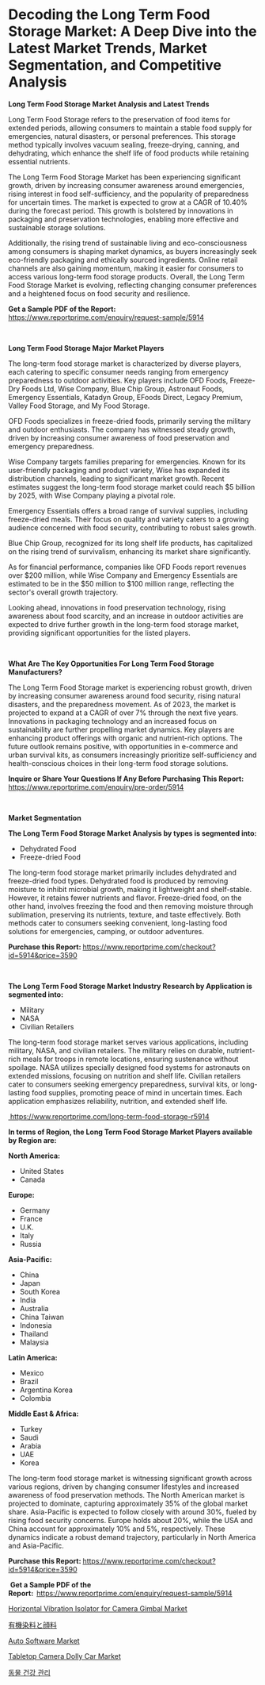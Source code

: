 <p><h1>Decoding the Long Term Food Storage Market: A Deep Dive into the Latest Market Trends, Market Segmentation, and Competitive Analysis</h1></p><p><strong>Long Term Food Storage Market Analysis and Latest Trends</strong></p>
<p><p>Long Term Food Storage refers to the preservation of food items for extended periods, allowing consumers to maintain a stable food supply for emergencies, natural disasters, or personal preferences. This storage method typically involves vacuum sealing, freeze-drying, canning, and dehydrating, which enhance the shelf life of food products while retaining essential nutrients.</p><p>The Long Term Food Storage Market has been experiencing significant growth, driven by increasing consumer awareness around emergencies, rising interest in food self-sufficiency, and the popularity of preparedness for uncertain times. The market is expected to grow at a CAGR of 10.40% during the forecast period. This growth is bolstered by innovations in packaging and preservation technologies, enabling more effective and sustainable storage solutions. </p><p>Additionally, the rising trend of sustainable living and eco-consciousness among consumers is shaping market dynamics, as buyers increasingly seek eco-friendly packaging and ethically sourced ingredients. Online retail channels are also gaining momentum, making it easier for consumers to access various long-term food storage products. Overall, the Long Term Food Storage Market is evolving, reflecting changing consumer preferences and a heightened focus on food security and resilience.</p></p>
<p><strong>Get a Sample PDF of the Report:&nbsp;</strong> <a href="https://www.reportprime.com/enquiry/request-sample/5914">https://www.reportprime.com/enquiry/request-sample/5914</a></p>
<p>&nbsp;</p>
<p><strong>Long Term Food Storage Major Market Players</strong></p>
<p><p>The long-term food storage market is characterized by diverse players, each catering to specific consumer needs ranging from emergency preparedness to outdoor activities. Key players include OFD Foods, Freeze-Dry Foods Ltd, Wise Company, Blue Chip Group, Astronaut Foods, Emergency Essentials, Katadyn Group, EFoods Direct, Legacy Premium, Valley Food Storage, and My Food Storage.</p><p>OFD Foods specializes in freeze-dried foods, primarily serving the military and outdoor enthusiasts. The company has witnessed steady growth, driven by increasing consumer awareness of food preservation and emergency preparedness.</p><p>Wise Company targets families preparing for emergencies. Known for its user-friendly packaging and product variety, Wise has expanded its distribution channels, leading to significant market growth. Recent estimates suggest the long-term food storage market could reach $5 billion by 2025, with Wise Company playing a pivotal role.</p><p>Emergency Essentials offers a broad range of survival supplies, including freeze-dried meals. Their focus on quality and variety caters to a growing audience concerned with food security, contributing to robust sales growth. </p><p>Blue Chip Group, recognized for its long shelf life products, has capitalized on the rising trend of survivalism, enhancing its market share significantly.</p><p>As for financial performance, companies like OFD Foods report revenues over $200 million, while Wise Company and Emergency Essentials are estimated to be in the $50 million to $100 million range, reflecting the sector's overall growth trajectory. </p><p>Looking ahead, innovations in food preservation technology, rising awareness about food scarcity, and an increase in outdoor activities are expected to drive further growth in the long-term food storage market, providing significant opportunities for the listed players.</p></p>
<p>&nbsp;</p>
<p><strong>What Are The Key Opportunities For Long Term Food Storage Manufacturers?</strong></p>
<p><p>The Long Term Food Storage market is experiencing robust growth, driven by increasing consumer awareness around food security, rising natural disasters, and the preparedness movement. As of 2023, the market is projected to expand at a CAGR of over 7% through the next five years. Innovations in packaging technology and an increased focus on sustainability are further propelling market dynamics. Key players are enhancing product offerings with organic and nutrient-rich options. The future outlook remains positive, with opportunities in e-commerce and urban survival kits, as consumers increasingly prioritize self-sufficiency and health-conscious choices in their long-term food storage solutions.</p></p>
<p><strong>Inquire or Share Your Questions If Any Before Purchasing This Report:</strong> <a href="https://www.reportprime.com/enquiry/pre-order/5914">https://www.reportprime.com/enquiry/pre-order/5914</a></p>
<p>&nbsp;</p>
<p><strong>Market Segmentation</strong></p>
<p><strong>The Long Term Food Storage Market Analysis by types is segmented into:</strong></p>
<p><ul><li>Dehydrated Food</li><li>Freeze-dried Food</li></ul></p>
<p><p>The long-term food storage market primarily includes dehydrated and freeze-dried food types. Dehydrated food is produced by removing moisture to inhibit microbial growth, making it lightweight and shelf-stable. However, it retains fewer nutrients and flavor. Freeze-dried food, on the other hand, involves freezing the food and then removing moisture through sublimation, preserving its nutrients, texture, and taste effectively. Both methods cater to consumers seeking convenient, long-lasting food solutions for emergencies, camping, or outdoor adventures.</p></p>
<p><strong>Purchase this Report:&nbsp;</strong><a href="https://www.reportprime.com/checkout?id=5914&price=3590">https://www.reportprime.com/checkout?id=5914&price=3590</a></p>
<p>&nbsp;</p>
<p><strong>The Long Term Food Storage Market Industry Research by Application is segmented into:</strong></p>
<p><ul><li>Military</li><li>NASA</li><li>Civilian Retailers</li></ul></p>
<p><p>The long-term food storage market serves various applications, including military, NASA, and civilian retailers. The military relies on durable, nutrient-rich meals for troops in remote locations, ensuring sustenance without spoilage. NASA utilizes specially designed food systems for astronauts on extended missions, focusing on nutrition and shelf life. Civilian retailers cater to consumers seeking emergency preparedness, survival kits, or long-lasting food supplies, promoting peace of mind in uncertain times. Each application emphasizes reliability, nutrition, and extended shelf life.</p></p>
<p><a href="https://www.reportprime.com/long-term-food-storage-r5914">&nbsp;https://www.reportprime.com/long-term-food-storage-r5914</a></p>
<p><strong>In terms of Region, the Long Term Food Storage Market Players available by Region are:</strong></p>
<p>
    <p> <strong> North America: </strong>
        <ul>
            <li>United States</li>
            <li>Canada</li>
        </ul>
        </p> 
    <p> <strong> Europe: </strong>
        <ul>
            <li>Germany</li>
            <li>France</li>
            <li>U.K.</li>
            <li>Italy</li>
            <li>Russia</li>
        </ul>
        </p> 
    <p> <strong> Asia-Pacific: </strong>
        <ul>
            <li>China</li>
            <li>Japan</li>
            <li>South Korea</li>
            <li>India</li>
            <li>Australia</li>
            <li>China Taiwan</li>
            <li>Indonesia</li>
            <li>Thailand</li>
            <li>Malaysia</li>
        </ul>
        </p> 
    <p> <strong> Latin America: </strong>
        <ul>
            <li>Mexico</li>
            <li>Brazil</li>
            <li>Argentina Korea</li>
            <li>Colombia</li>
        </ul>
        </p> 
    <p> <strong> Middle East & Africa: </strong>
        <ul>
            <li>Turkey</li>
            <li>Saudi</li>
            <li>Arabia</li>
            <li>UAE</li>
            <li>Korea</li>
        </ul>
    </p>
    </p>
<p><p>The long-term food storage market is witnessing significant growth across various regions, driven by changing consumer lifestyles and increased awareness of food preservation methods. The North American market is projected to dominate, capturing approximately 35% of the global market share. Asia-Pacific is expected to follow closely with around 30%, fueled by rising food security concerns. Europe holds about 20%, while the USA and China account for approximately 10% and 5%, respectively. These dynamics indicate a robust demand trajectory, particularly in North America and Asia-Pacific.</p></p>
<p><strong>Purchase this Report: </strong><a href="https://www.reportprime.com/checkout?id=5914&price=3590">https://www.reportprime.com/checkout?id=5914&price=3590</a></p>
<p>&nbsp;<strong>Get a Sample PDF of the Report:&nbsp;&nbsp;</strong><a href="https://www.reportprime.com/enquiry/request-sample/5914">https://www.reportprime.com/enquiry/request-sample/5914</a></p>
<p><strong></strong></p>
<p><p><a href="https://issuu.com/reportprime-2/docs/horizontal-vibration-isolator-for-c_16c2f99aa0a005">Horizontal Vibration Isolator for Camera Gimbal Market</a></p><p><a href="https://medium.com/@samleite85/%E6%9C%89%E6%A9%9F%E6%9F%93%E6%96%99%E3%81%A8%E9%A1%94%E6%96%99%E5%B8%82%E5%A0%B4-%E3%82%B0%E3%83%AD%E3%83%BC%E3%83%90%E3%83%AB%E3%81%8A%E3%82%88%E3%81%B3%E5%9C%B0%E5%9F%9F%E5%88%A5%E5%88%86%E6%9E%90-%E5%9C%B0%E5%9F%9F-%E5%9B%BD%E5%88%A5%E5%88%86%E6%9E%90-%E3%81%8A%E3%82%88%E3%81%B3%E7%AB%B6%E4%BA%89%E7%92%B0%E5%A2%83%E3%81%AB%E7%84%A6%E7%82%B9%E3%82%92%E5%BD%93%E3%81%A6%E3%82%8B-798ab6966980">有機染料と顔料</a></p><p><a href="https://www.linkedin.com/pulse/strategic-market-insights-global-auto-software-2024-2031-peqoc?trackingId=DAFjsls4SGew2nShDWsEgA%3D%3D">Auto Software Market</a></p><p><a href="https://issuu.com/reportprime-2/docs/tabletop-camera-dolly-car-market-si_e4ae470535fa90">Tabletop Camera Dolly Car Market</a></p><p><a href="https://medium.com/@hossainvi014/2024-2031%EB%85%84-%EA%B8%80%EB%A1%9C%EB%B2%8C-%EB%8F%99%EB%AC%BC-%EA%B1%B4%EA%B0%95-%EA%B4%80%EB%A6%AC-%EC%8B%9C%EC%9E%A5-%EB%8F%99%ED%96%A5%EC%97%90-%EB%8C%80%ED%95%9C-%EC%A0%84%EB%9E%B5%EC%A0%81-%ED%86%B5%EC%B0%B0%EB%A0%A5-159%ED%8E%98%EC%9D%B4%EC%A7%80%EC%97%90-%EA%B1%B8%EC%B3%90-%EB%8B%A4%EB%A3%B8-d0538e1ae00f">동물 건강 관리</a></p></p>